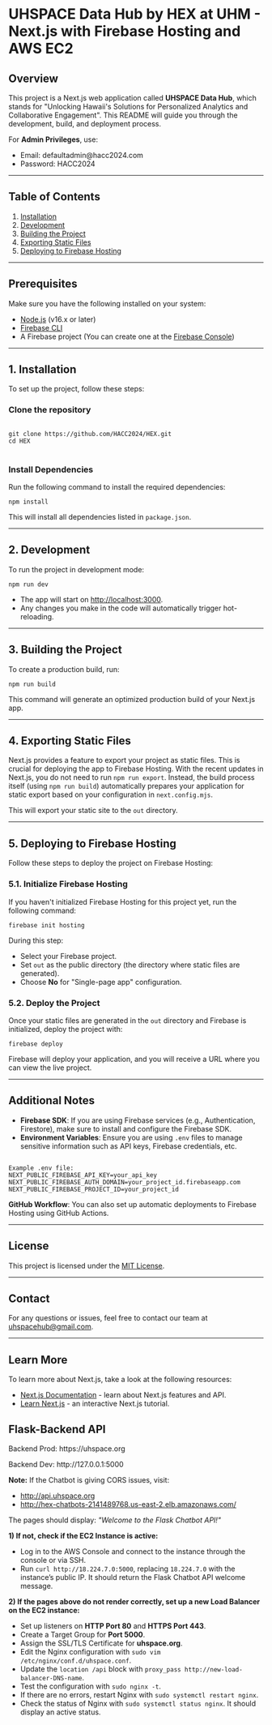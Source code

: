 <h1>UHSPACE Data Hub by HEX at UHM - Next.js with Firebase Hosting and AWS EC2</h1>

<h2>Overview</h2>
<p>This project is a Next.js web application called <strong>UHSPACE Data Hub</strong>, which stands for "Unlocking Hawaii's Solutions for Personalized Analytics and Collaborative Engagement". This README will guide you through the development, build, and deployment process.</p>
<p>For <strong>Admin Privileges</strong>, use:</p>
<ul>
  <li>Email: defaultadmin@hacc2024.com</li>
  <li>Password: HACC2024</li>
</ul>

<hr />

<h2>Table of Contents</h2>
<ol>
  <li><a href="#installation">Installation</a></li>
  <li><a href="#development">Development</a></li>
  <li><a href="#building-the-project">Building the Project</a></li>
  <li><a href="#exporting-static-files">Exporting Static Files</a></li>
  <li><a href="#deploying-to-firebase-hosting">Deploying to Firebase Hosting</a></li>
</ol>

<hr />

<h2 id="prerequisites">Prerequisites</h2>
<p>Make sure you have the following installed on your system:</p>
<ul>
  <li><a href="https://nodejs.org/en/">Node.js</a> (v16.x or later)</li>
  <li><a href="https://firebase.google.com/docs/cli">Firebase CLI</a></li>
  <li>A Firebase project (You can create one at the <a href="https://console.firebase.google.com/">Firebase Console</a>)</li>
</ul>

<hr />

<h2 id="installation">1. Installation</h2>
<p>To set up the project, follow these steps:</p>

<h3>Clone the repository</h3>
<pre>
<code>
git clone https://github.com/HACC2024/HEX.git
cd HEX
</code>
</pre>

<h3>Install Dependencies</h3>
<p>Run the following command to install the required dependencies:</p>

<pre><code>npm install</code></pre>

<p>This will install all dependencies listed in <code>package.json</code>.</p>

<hr />

<h2 id="development">2. Development</h2>
<p>To run the project in development mode:</p>

<pre><code>npm run dev</code></pre>

<ul>
  <li>The app will start on <a href="http://localhost:3000" target="_blank">http://localhost:3000</a>.</li>
  <li>Any changes you make in the code will automatically trigger hot-reloading.</li>
</ul>

<hr />

<h2 id="building-the-project">3. Building the Project</h2>
<p>To create a production build, run:</p>

<pre><code>npm run build</code></pre>

<p>This command will generate an optimized production build of your Next.js app.</p>

<hr />

<h2 id="exporting-static-files">4. Exporting Static Files</h2>
<p>Next.js provides a feature to export your project as static files. This is crucial for deploying the app to Firebase Hosting. With the recent updates in Next.js, you do not need to run <code>npm run export</code>. Instead, the build process itself (using <code>npm run build</code>) automatically prepares your application for static export based on your configuration in <code>next.config.mjs</code>.</p>

<p>This will export your static site to the <code>out</code> directory.</p>

<hr />

<h2 id="deploying-to-firebase-hosting">5. Deploying to Firebase Hosting</h2>
<p>Follow these steps to deploy the project on Firebase Hosting:</p>

<h3>5.1. Initialize Firebase Hosting</h3>
<p>If you haven't initialized Firebase Hosting for this project yet, run the following command:</p>

<pre><code>firebase init hosting</code></pre>

<p>During this step:</p>
<ul>
  <li>Select your Firebase project.</li>
  <li>Set <code>out</code> as the public directory (the directory where static files are generated).</li>
  <li>Choose <strong>No</strong> for "Single-page app" configuration.</li>
</ul>

<h3>5.2. Deploy the Project</h3>
<p>Once your static files are generated in the <code>out</code> directory and Firebase is initialized, deploy the project with:</p>

<pre><code>firebase deploy</code></pre>

<p>Firebase will deploy your application, and you will receive a URL where you can view the live project.</p>

<hr />

<h2>Additional Notes</h2>
<ul>
  <li><strong>Firebase SDK</strong>: If you are using Firebase services (e.g., Authentication, Firestore), make sure to install and configure the Firebase SDK.</li>
  <li><strong>Environment Variables</strong>: Ensure you are using <code>.env</code> files to manage sensitive information such as API keys, Firebase credentials, etc.</li>
</ul>

<pre><code>
Example .env file:
NEXT_PUBLIC_FIREBASE_API_KEY=your_api_key
NEXT_PUBLIC_FIREBASE_AUTH_DOMAIN=your_project_id.firebaseapp.com
NEXT_PUBLIC_FIREBASE_PROJECT_ID=your_project_id
</code></pre>

<p><strong>GitHub Workflow</strong>: You can also set up automatic deployments to Firebase Hosting using GitHub Actions.</p>

<hr />

<h2>License</h2>
<p>This project is licensed under the <a href="./LICENSE">MIT License</a>.</p>

<hr />

<h2>Contact</h2>
<p>For any questions or issues, feel free to contact our team at <a href="mailto:your-email@example.com">uhspacehub@gmail.com</a>.</p>

<hr />

## Learn More

To learn more about Next.js, take a look at the following resources:

- [Next.js Documentation](https://nextjs.org/docs) - learn about Next.js features and API.
- [Learn Next.js](https://nextjs.org/learn) - an interactive Next.js tutorial.

<h2>Flask-Backend API</h2>

<p>Backend Prod: https://uhspace.org</p>
<p>Backend Dev: http://127.0.0.1:5000</p>

<p><strong>Note:</strong> If the Chatbot is giving CORS issues, visit:</p>
<ul>
    <li><a href="http://api.uhspace.org" target="_blank">http://api.uhspace.org</a></li>
    <li><a href="http://hex-chatbots-2141489768.us-east-2.elb.amazonaws.com/" target="_blank">http://hex-chatbots-2141489768.us-east-2.elb.amazonaws.com/</a></li>
</ul>
<p>The pages should display: <em>"Welcome to the Flask Chatbot API!"</em></p>

<p><strong>1) If not, check if the EC2 Instance is active:</strong></p>
<ul>
    <li>Log in to the AWS Console and connect to the instance through the console or via SSH.</li>
    <li>Run <code>curl http://18.224.7.0:5000</code>, replacing <code>18.224.7.0</code> with the instance’s public IP. It should return the Flask Chatbot API welcome message.</li>
</ul>

<p><strong>2) If the pages above do not render correctly, set up a new Load Balancer on the EC2 instance:</strong></p>
<ul>
    <li>Set up listeners on <strong>HTTP Port 80</strong> and <strong>HTTPS Port 443</strong>.</li>
    <li>Create a Target Group for <strong>Port 5000</strong>.</li>
    <li>Assign the SSL/TLS Certificate for <strong>uhspace.org</strong>.</li>
    <li>Edit the Nginx configuration with <code>sudo vim /etc/nginx/conf.d/uhspace.conf</code>.</li>
    <li>Update the <code>location /api</code> block with <code>proxy_pass http://new-load-balancer-DNS-name</code>.</li>
    <li>Test the configuration with <code>sudo nginx -t</code>.</li>
    <li>If there are no errors, restart Nginx with <code>sudo systemctl restart nginx</code>.</li>
    <li>Check the status of Nginx with <code>sudo systemctl status nginx</code>. It should display an active status.</li>
</ul>


